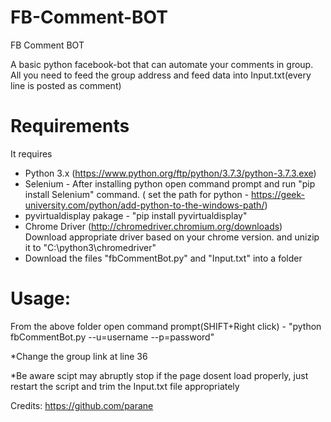 # FB-Comment-BOT
FB Comment BOT

A basic python facebook-bot that can automate your comments in group. All you need to feed the group address and feed data into Input.txt(every line is posted as comment) 

# Requirements
It requires 
- Python 3.x (https://www.python.org/ftp/python/3.7.3/python-3.7.3.exe)
- Selenium - After installing python open command prompt and run "pip install Selenium" command. ( set the path for python - https://geek-university.com/python/add-python-to-the-windows-path/)
- pyvirtualdisplay pakage - "pip install pyvirtualdisplay"
- Chrome Driver (http://chromedriver.chromium.org/downloads) Download appropriate driver based on your chrome version. and unizip it to 
"C:\python3\chromedriver\"
- Download the files "fbCommentBot.py" and "Input.txt" into a folder


# Usage:
From the above folder open command prompt(SHIFT+Right click) - "python fbCommentBot.py --u=username --p=password"
 
*Change the group link at line 36

*Be aware scipt may abruptly stop if the page dosent load properly, just restart the script and trim the Input.txt file appropriately

Credits: https://github.com/parane

